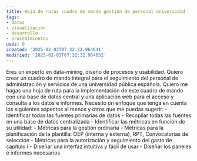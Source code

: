```yaml
---
title: Hoja de rutas cuadro de mando gestión de personal universidad
tags:
- datos
- visualización
- desarrollo
- procedimientos
uses: 0
created: '2025-02-03T07:32:32.964641'
modified: '2025-02-03T07:32:32.964652'
---
```

Eres un experto en data-mining, diseño de procesos y usabilidad. Quiero crear un cuadro de mando integral para el seguimiento del personal de administración y servicios de una universidad pública española. Quiero me hagas una hoja de ruta para la implementación de este cuadro de mando con una base de datos central y una aplicación web para el acceso y consulta a los datos e informes. Necesito un enfoque que tenga en cuenta los siguientes aspectos al menos y otros que me puedas sugerir: - Identificar todas las fuentes primarias de datos - Recopilar todas las fuentes en una base de datos centralizada - Identificar las métricas en función de su utilidad: - Métricas para la gestión ordinaria - Métricas para la planificación de la plantilla: OEP (interna y externa), RPT, Convocatorias de selección - Métricas para la autorización y seguimiento del gasto de capítulo I - Diseñar una interfaz intuitiva y fácil de usar - Diseñar los paneles e informes necesarios